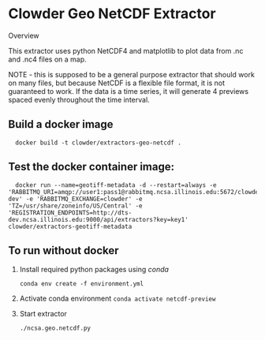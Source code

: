 # Clowder Geo NetCDF Extractor

Overview

This extractor uses python NetCDF4 and matplotlib to plot data from 
.nc and .nc4 files on a map.

NOTE - this is supposed to be a general purpose extractor that should work on 
many files, but because NetCDF is a flexible file format, it is not guaranteed to work.
If the data is a time series, it will generate 4 previews spaced evenly throughout the time interval.


## Build a docker image
      docker build -t clowder/extractors-geo-netcdf .

## Test the docker container image:
      docker run --name=geotiff-metadata -d --restart=always -e 'RABBITMQ_URI=amqp://user1:pass1@rabbitmq.ncsa.illinois.edu:5672/clowder-dev' -e 'RABBITMQ_EXCHANGE=clowder' -e 'TZ=/usr/share/zoneinfo/US/Central' -e 'REGISTRATION_ENDPOINTS=http://dts-dev.ncsa.illinois.edu:9000/api/extractors?key=key1' clowder/extractors-geotiff-metadata

## To run without docker

1. Install required python packages using *conda*

   `conda env create -f environment.yml`
2. Activate conda environment
   `conda activate netcdf-preview`
3. Start extractor

   `./ncsa.geo.netcdf.py`

